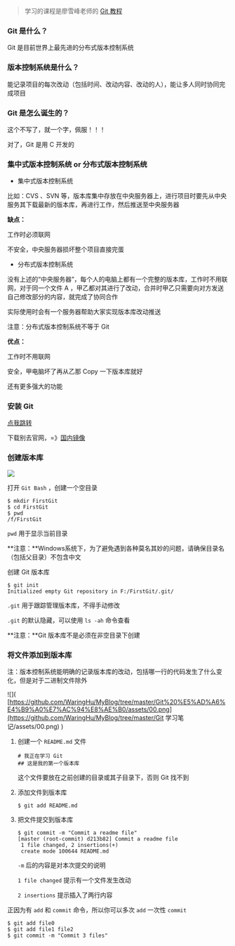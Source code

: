 > 学习的课程是廖雪峰老师的 [Git 教程](https://www.liaoxuefeng.com/wiki/896043488029600)

### Git 是什么？

Git 是目前世界上最先进的分布式版本控制系统

### 版本控制系统是什么？

能记录项目的每次改动（包括时间、改动内容、改动的人），能让多人同时协同完成项目

### Git 是怎么诞生的？

这个不写了，就一个字，佩服！！！

对了，Git 是用 C 开发的

### 集中式版本控制系统  or  分布式版本控制系统

- 集中式版本控制系统

比如：CVS 、SVN 等，版本库集中存放在中央服务器上，进行项目时要先从中央服务其下载最新的版本库，再进行工作，然后推送至中央服务器

**缺点：**

工作时必须联网

不安全，中央服务器损坏整个项目直接完蛋

- 分布式版本控制系统

没有上述的“中央服务器”，每个人的电脑上都有一个完整的版本库，工作时不用联网，对于同一个文件 A ，甲乙都对其进行了改动，合并时甲乙只需要向对方发送自己修改部分的内容，就完成了协同合作

实际使用时会有一个服务器帮助大家实现版本库改动推送

注意：分布式版本控制系统不等于 Git

**优点：**

工作时不用联网

安全，甲电脑坏了再从乙那 Copy 一下版本库就好

还有更多强大的功能

### 安装 Git

[点我跳转]( https://www.liaoxuefeng.com/wiki/896043488029600/896067074338496 )

下载别去官网，=》[国内镜像]( https://github.com/waylau/git-for-win )

### 创建版本库

![](https://github.com/WaringHu/MyBlog/blob/master/Git%20%E5%AD%A6%E4%B9%A0%E7%AC%94%E8%AE%B0/assets/00.png)

打开 `Git Bash` ，创建一个空目录

```
$ mkdir FirstGit
$ cd FirstGit
$ pwd
/f/FirstGit
```

`pwd` 用于显示当前目录

**注意：**Windows系统下，为了避免遇到各种莫名其妙的问题，请确保目录名（包括父目录）不包含中文 

创建 Git 版本库

```
$ git init
Initialized empty Git repository in F:/FirstGit/.git/
```

`.git` 用于跟踪管理版本库，不得手动修改

`.git` 的默认隐藏，可以使用 `ls -ah` 命令查看

**注意：**Git 版本库不是必须在非空目录下创建

### 将文件添加到版本库

注：版本控制系统能明确的记录版本库的改动，包括哪一行的代码发生了什么变化，但是对于二进制文件除外

![]( [https://github.com/WaringHu/MyBlog/tree/master/Git%20%E5%AD%A6%E4%B9%A0%E7%AC%94%E8%AE%B0/assets/00.png](https://github.com/WaringHu/MyBlog/tree/master/Git 学习笔记/assets/00.png) )

1. 创建一个 `README.md` 文件

   ```
   # 我正在学习 Git
   ## 这是我的第一个版本库
   ```

   这个文件要放在之前创建的目录或其子目录下，否则 Git 找不到

2. 添加文件到版本库

   ```
   $ git add README.md
   ```

3. 把文件提交到版本库

   ```
   $ git commit -m "Commit a readme file"
   [master (root-commit) d213b82] Commit a readme file
    1 file changed, 2 insertions(+)
    create mode 100644 README.md
   ```

   `-m` 后的内容是对本次提交的说明

   `1 file changed` 提示有一个文件发生改动

   `2 insertions` 提示插入了两行内容

正因为有 `add` 和 `commit` 命令，所以你可以多次 `add` 一次性 `commit`

```
$ git add file0
$ git add file1 file2
$ git commit -m "Commit 3 files"
```
